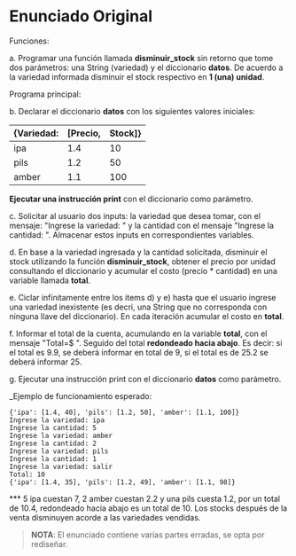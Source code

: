 # Enunciado Original

Funciones:

a. Programar una función llamada **disminuir_stock** sin retorno que tome dos
  parámetros: una String (variedad) y el diccionario **datos**. De acuerdo a la
  variedad informada disminuir el stock respectivo en **1 (una) unidad**.

Programa principal:

b. Declarar el diccionario **datos** con los siguientes valores iniciales:
  
  | {Variedad: | [Precio, | Stock]} |
  |------------|----------|---------|
  | ipa        | 1.4      | 10      | 
  | pils       | 1.2      | 50      | 
  | amber      | 1.1      | 100     | 

  **Ejecutar una instrucción print** con el diccionario como parámetro.

c. Solicitar al usuario dos inputs: la variedad que desea tomar, con el mensaje:
  "Ingrese la variedad: " y la cantidad con el mensaje "Ingrese la cantidad: ".
  Almacenar estos inputs en correspondientes variables.

d. En base a la variedad ingresada y la cantidad solicitada, disminuir el stock
  utilizando la función **disminuir_stock**, obtener el precio por unidad consultando
  el diccionario y acumular el costo (precio * cantidad) en una variable llamada **total**.

e. Ciclar infinitamente entre los items d) y e) hasta que el usuario ingrese una
  variedad inexistente (es decri, una String que no corresponda con ninguna llave del
  diccionario). En cada iteración acumular el costo en **total**.

f. Informar el total de la cuenta, acumulando en la variable **total**, con el mensaje
  "Total=$ ". Seguido del total **redondeado hacia abajo**. Es decir: si el total es 9.9,
  se deberá informar en total de 9, si el total es de 25.2 se deberá informar 25.

g. Ejecutar una instrucción print con el diccionario **datos** como parámetro.

_Ejemplo de funcionamiento esperado:

    {'ipa': [1.4, 40], 'pils': [1.2, 50], 'amber': [1.1, 100]}
    Ingrese la variedad: ipa
    Ingrese la cantidad: 5
    Ingrese la variedad: amber
    Ingrese la cantidad: 2
    Ingrese la variedad: pils
    Ingrese la cantidad: 1
    Ingrese la variedad: salir
    Total: 10
    {'ipa': [1.4, 35], 'pils': [1.2, 49], 'amber': [1.1, 98]}

*** 5 ipa cuestan 7, 2 amber cuestan 2.2 y una pils cuesta 1.2, por un total de 10.4,
redondeado hacia abajo es un total de 10. Los stocks después de la venta disminuyen
acorde a las variedades vendidas.

> __**NOTA**__: El enunciado contiene varias partes erradas, se opta por rediseñar.
